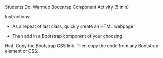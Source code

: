 Students Do: Warmup Bootstrap Component Activity (5 min)

Instructions:

- As a repeat of last class, quickly create an HTML webpage

- Then add in a Bootstrap component of your choosing

Hint: Copy the Bootstrap CSS link. Then copy the code from any Bootstrap element or CSS.